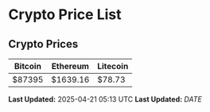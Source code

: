 # Crypto Price List

## Crypto Prices
| Bitcoin | Ethereum | Litecoin |
| ------- | -------- | -------- |
| $87395 | $1639.16 | $78.73 |
**Last Updated:** 2025-04-21 05:13 UTC
**Last Updated:** $DATE$
